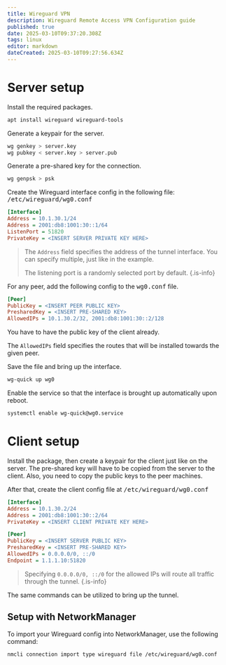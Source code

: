 ```yaml
---
title: Wireguard VPN
description: Wireguard Remote Access VPN Configuration guide
published: true
date: 2025-03-10T09:37:20.308Z
tags: linux
editor: markdown
dateCreated: 2025-03-10T09:27:56.634Z
---
```


# Server setup

Install the required packages.

```bash
apt install wireguard wireguard-tools
```

Generate a keypair for the server.

```bash
wg genkey > server.key
wg pubkey < server.key > server.pub
```

Generate a pre-shared key for the connection.

```bash
wg genpsk > psk
```

Create the Wireguard interface config in the following file: <kbd>/etc/wireguard/wg0.conf</kbd>

```ini
[Interface]
Address = 10.1.30.1/24
Address = 2001:db8:1001:30::1/64
ListenPort = 51820
PrivateKey = <INSERT SERVER PRIVATE KEY HERE>
```

> The `Address` field specifies the address of the tunnel interface. You can specify multiple, just like in the example.
> 
> The listening port is a randomly selected port by default.
{.is-info}

For any peer, add the following config to the <kbd>wg0.conf</kbd> file.

```ini
[Peer]
PublicKey = <INSERT PEER PUBLIC KEY>
PresharedKey = <INSERT PRE-SHARED KEY>
AllowedIPs = 10.1.30.2/32, 2001:db8:1001:30::2/128
```

You have to have the public key of the client already.

The `AllowedIPs` field specifies the routes that will be installed towards the given peer.

Save the file and bring up the interface.

```bash
wg-quick up wg0
```

Enable the service so that the interface is brought up automatically upon reboot.

```bash
systemctl enable wg-quick@wg0.service
```

# Client setup

Install the package, then create a keypair for the client just like on the server. The pre-shared key will have to be copied from the server to the client. Also, you need to copy the public keys to the peer machines.

After that, create the client config file at <kbd>/etc/wireguard/wg0.conf</kbd>

```ini
[Interface]
Address = 10.1.30.2/24
Address = 2001:db8:1001:30::2/64
PrivateKey = <INSERT CLIENT PRIVATE KEY HERE>

[Peer]
PublicKey = <INSERT SERVER PUBLIC KEY>
PresharedKey = <INSERT PRE-SHARED KEY>
AllowedIPs = 0.0.0.0/0, ::/0
Endpoint = 1.1.1.10:51820
```

> Specifying `0.0.0.0/0, ::/0` for the allowed IPs will route all traffic through the tunnel.
{.is-info}

The same commands can be utilized to bring up the tunnel.

## Setup with NetworkManager

To import your Wireguard config into NetworkManager, use the following command:

```bash
nmcli connection import type wireguard file /etc/wireguard/wg0.conf
```

